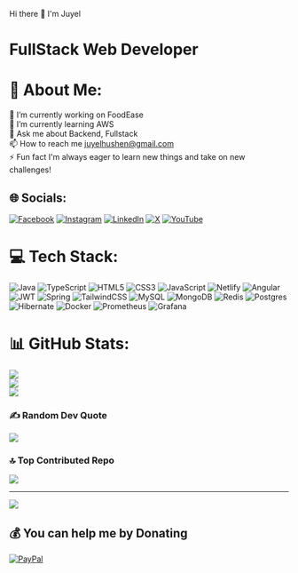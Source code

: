 Hi there 👋 I'm Juyel
# FullStack Web Developer

# 💫 About Me:
🔭 I’m currently working on FoodEase<br>🌱 I’m currently learning AWS<br>💬 Ask me about Backend, Fullstack<br>📫 How to reach me juyelhushen@gmail.com<br>⚡ Fun fact I'm always eager to learn new things and take on new challenges!


## 🌐 Socials:
[![Facebook](https://img.shields.io/badge/Facebook-%231877F2.svg?logo=Facebook&logoColor=white)](https://facebook.com/mahammad.juyel.1) [![Instagram](https://img.shields.io/badge/Instagram-%23E4405F.svg?logo=Instagram&logoColor=white)](https://instagram.com/iamjuyel/) [![LinkedIn](https://img.shields.io/badge/LinkedIn-%230077B5.svg?logo=linkedin&logoColor=white)](https://linkedin.com/in/juyel-hushen-770674170/) [![X](https://img.shields.io/badge/X-black.svg?logo=X&logoColor=white)](https://x.com/Juyel1881350) [![YouTube](https://img.shields.io/badge/YouTube-%23FF0000.svg?logo=YouTube&logoColor=white)](https://youtube.com/@jskool) 

# 💻 Tech Stack:
![Java](https://img.shields.io/badge/java-%23ED8B00.svg?style=for-the-badge&logo=openjdk&logoColor=white) ![TypeScript](https://img.shields.io/badge/typescript-%23007ACC.svg?style=for-the-badge&logo=typescript&logoColor=white) ![HTML5](https://img.shields.io/badge/html5-%23E34F26.svg?style=for-the-badge&logo=html5&logoColor=white) ![CSS3](https://img.shields.io/badge/css3-%231572B6.svg?style=for-the-badge&logo=css3&logoColor=white) ![JavaScript](https://img.shields.io/badge/javascript-%23323330.svg?style=for-the-badge&logo=javascript&logoColor=%23F7DF1E) ![Netlify](https://img.shields.io/badge/netlify-%23000000.svg?style=for-the-badge&logo=netlify&logoColor=#00C7B7) ![Angular](https://img.shields.io/badge/angular-%23DD0031.svg?style=for-the-badge&logo=angular&logoColor=white) ![JWT](https://img.shields.io/badge/JWT-black?style=for-the-badge&logo=JSON%20web%20tokens) ![Spring](https://img.shields.io/badge/spring-%236DB33F.svg?style=for-the-badge&logo=spring&logoColor=white) ![TailwindCSS](https://img.shields.io/badge/tailwindcss-%2338B2AC.svg?style=for-the-badge&logo=tailwind-css&logoColor=white) ![MySQL](https://img.shields.io/badge/mysql-4479A1.svg?style=for-the-badge&logo=mysql&logoColor=white) ![MongoDB](https://img.shields.io/badge/MongoDB-%234ea94b.svg?style=for-the-badge&logo=mongodb&logoColor=white) ![Redis](https://img.shields.io/badge/redis-%23DD0031.svg?style=for-the-badge&logo=redis&logoColor=white) ![Postgres](https://img.shields.io/badge/postgres-%23316192.svg?style=for-the-badge&logo=postgresql&logoColor=white) ![Hibernate](https://img.shields.io/badge/Hibernate-59666C?style=for-the-badge&logo=Hibernate&logoColor=white) ![Docker](https://img.shields.io/badge/docker-%230db7ed.svg?style=for-the-badge&logo=docker&logoColor=white) ![Prometheus](https://img.shields.io/badge/Prometheus-E6522C?style=for-the-badge&logo=Prometheus&logoColor=white) ![Grafana](https://img.shields.io/badge/grafana-%23F46800.svg?style=for-the-badge&logo=grafana&logoColor=white)
# 📊 GitHub Stats:
![](https://github-readme-stats.vercel.app/api?username=juyelhushen&theme=bear&hide_border=false&include_all_commits=true&count_private=true)<br/>
![](https://github-readme-streak-stats.herokuapp.com/?user=juyelhushen&theme=bear&hide_border=false)<br/>
![](https://github-readme-stats.vercel.app/api/top-langs/?username=juyelhushen&theme=bear&hide_border=false&include_all_commits=true&count_private=true&layout=compact)

### ✍️ Random Dev Quote
![](https://quotes-github-readme.vercel.app/api?type=horizontal&theme=radical)

### 🔝 Top Contributed Repo
![](https://github-contributor-stats.vercel.app/api?username=juyelhushen&limit=5&theme=dark&combine_all_yearly_contributions=true)

---
[![](https://visitcount.itsvg.in/api?id=juyelhushen&icon=0&color=13)](https://visitcount.itsvg.in)

  ## 💰 You can help me by Donating
  [![PayPal](https://img.shields.io/badge/PayPal-00457C?style=for-the-badge&logo=paypal&logoColor=white)](https://paypal.me/JuyelHushen) 

  
<!-- Proudly created with GPRM ( https://gprm.itsvg.in ) -->
